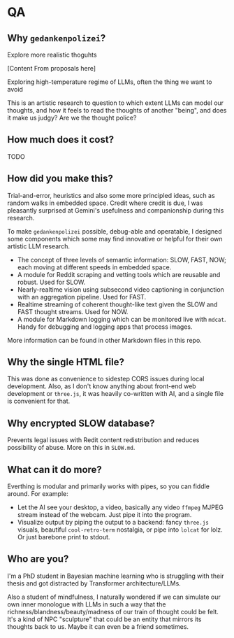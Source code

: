 # QA

## Why `gedankenpolizei`?

Explore more realistic thoguhts

[Content From proposals here]

Exploring high-temperature regime of LLMs, often the thing we want to avoid

This is an artistic research to question to which extent LLMs can model our thoughts, and how it feels to read the thoughts of another "being", and does it make us judgy? Are we the thought police?

## How much does it cost?

TODO

## How did you make this?

Trial-and-error, heuristics and also some more principled ideas, such as random walks in embedded space. Credit where credit is due, I was pleasantly surprised at Gemini's usefulness and companionship during this research.

To make `gedankenpolizei` possible, debug-able and operatable, I designed some components which some may find innovative or helpful for their own artistic LLM research.

- The concept of three levels of semantic information: SLOW, FAST, NOW; each moving at different speeds in embedded space.
- A module for Reddit scraping and vetting tools which are reusable and robust. Used for SLOW.
- Nearly-realtime vision using subsecond video captioning in conjunction with an aggregation pipeline. Used for FAST.
- Realtime streaming of coherent thought-like text given the SLOW and FAST thought streams. Used for NOW.
- A module for Markdown logging which can be monitored live with `mdcat`. Handy for debugging and logging apps that process images.

More information can be found in other Markdown files in this repo.

## Why the single HTML file?

This was done as convenience to sidestep CORS issues during local development. Also, as I don't know anything about front-end web development or `three.js`, it was heavily co-written with AI, and a single file is convenient for that.

## Why encrypted SLOW database?

Prevents legal issues with Redit content redistribution and reduces possibility of abuse. More on this in `SLOW.md`.

## What can it do more?

Everthing is modular and primarily works with pipes, so you can fiddle around. For example:

- Let the AI see your desktop, a video, basically any video `ffmpeg` MJPEG stream instead of the webcam. Just pipe it into the program.
- Visualize output by piping the output to a backend: fancy `three.js` visuals, beautiful `cool-retro-term` nostalgia, or pipe into `lolcat` for lolz. Or just barebone print to stdout.

## Who are you?

I'm a PhD student in Bayesian machine learning who is struggling with their thesis and got distracted by Transformer architecture/LLMs.

Also a student of mindfulness, I naturally wondered if we can simulate our own inner monologue with LLMs in such a way that the richness/blandness/beauty/madness of our train of thought could be felt. It's a kind of NPC "sculpture" that could be an entity that mirrors its thoughts back to us. Maybe it can even be a friend sometimes.